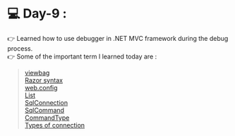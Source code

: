 # :computer: Day-9 :
:point_right: Learned how to use debugger in .NET MVC framework during the debug process. <br>
:point_right: Some of the important term I learned today are :
> [viewbag]() <br>
> [Razor syntax]() <br>
> [web.config]() <br>
> [List]()<br>
> [SqlConnection]() <br>
> [SqlCommand]() <br>
> [CommandType]() <br>
> [Types of connection]()
